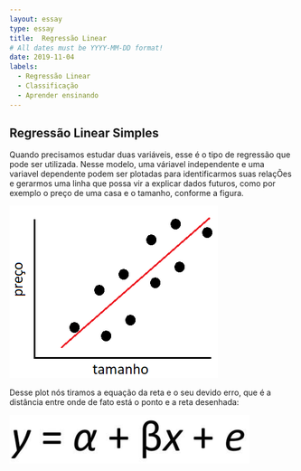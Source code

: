 ```yaml
---
layout: essay
type: essay
title:  Regressão Linear
# All dates must be YYYY-MM-DD format!
date: 2019-11-04
labels:
  - Regressão Linear
  - Classificação
  - Aprender ensinando
---
```




## Regressão Linear Simples

<p>Quando precisamos estudar duas variáveis, esse é o tipo de regressão que pode ser utilizada. Nesse modelo, uma váriavel independente e uma variavel dependente podem ser plotadas para identificarmos suas relaçÕes e gerarmos uma linha que possa vir a explicar dados futuros, como por exemplo o preço de uma casa e o tamanho, conforme a figura.</p>

<img class="ui fluid image" src="../images/Lin_reg_simples.png">

<p>Desse plot nós tiramos a equação da reta e o seu devido erro, que é a distância entre onde de fato está o ponto e a reta desenhada:</p>
<img class="ui medium fluid image" src="../images/eq_reta.png">
	


